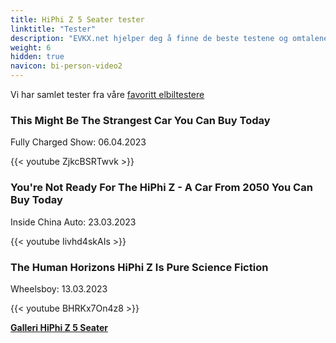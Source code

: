 ```yaml
---
title: HiPhi Z 5 Seater tester
linktitle: "Tester"
description: "EVKX.net hjelper deg å finne de beste testene og omtalene av denne modellen."
weight: 6
hidden: true
navicon: bi-person-video2
---
```

Vi har samlet tester fra våre [favoritt elbiltestere](../../../../../guides/evreviewers/)

<div class="container text-center shadow p-2 pe-4 mb-5 bg-body-tertiary rounded border">
<h3>This Might Be The Strangest Car You Can Buy Today</h3>
<p>Fully Charged Show: 06.04.2023</p>

{{< youtube ZjkcBSRTwvk >}}

</div>
<div class="container text-center shadow p-2 pe-4 mb-5 bg-body-tertiary rounded border">
<h3>You're Not Ready For The HiPhi Z - A Car From 2050 You Can Buy Today</h3>
<p>Inside China Auto: 23.03.2023</p>

{{< youtube Iivhd4skAIs >}}

</div>
<div class="container text-center shadow p-2 pe-4 mb-5 bg-body-tertiary rounded border">
<h3>The Human Horizons HiPhi Z Is Pure Science Fiction</h3>
<p>Wheelsboy: 13.03.2023</p>

{{< youtube BHRKx7On4z8 >}}

</div>
<div class="mt-3 mb-3">
<a href="../gallery/" class="text-decoration-none text-black">
<strong><i class="bi-arrow-left"></i>Galleri  </strong>
</a>
<a href="../" class="text-decoration-none text-black float-end">
<strong>HiPhi Z 5 Seater <i class="bi-arrow-right"></i></strong>
</a>
</div>
